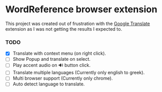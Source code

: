 # WordReference browser extension

This project was created out of frustration with
the [Google Translate](https://chrome.google.com/webstore/detail/google-translate/aapbdbdomjkkjkaonfhkkikfgjllcleb) 
extension as I was not getting the results I expected to.

### TODO

- [X] Translate with context menu (on right click).
- [ ] Show Popup and translate on select.
- [ ] Play accent audio on 🔊 button click.
- [ ] Translate multiple languages (Currently only english to greek).
- [ ] Multi browser support (Currently only chrome).
- [ ] Auto detect language to translate.
